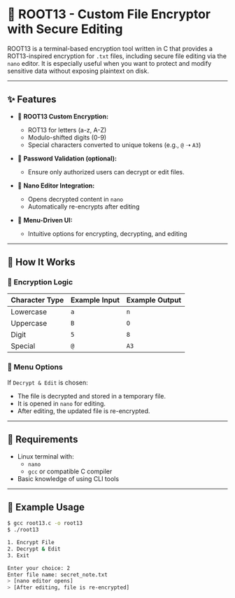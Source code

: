 # 🔐 ROOT13 - Custom File Encryptor with Secure Editing

ROOT13 is a terminal-based encryption tool written in C that provides a ROT13-inspired encryption for `.txt` files, including secure file editing via the `nano` editor. It is especially useful when you want to protect and modify sensitive data without exposing plaintext on disk.

---

## ✨ Features

- 🔁 **ROOT13 Custom Encryption:**
  - ROT13 for letters (a-z, A-Z)
  - Modulo-shifted digits (0-9)
  - Special characters converted to unique tokens (e.g., `@` ➝ `A3`)

- 🧠 **Password Validation (optional):**
  - Ensure only authorized users can decrypt or edit files.

- 📝 **Nano Editor Integration:**
  - Opens decrypted content in `nano`
  - Automatically re-encrypts after editing

- 🧾 **Menu-Driven UI:**
  - Intuitive options for encrypting, decrypting, and editing

---

## 🚀 How It Works

### 🔣 Encryption Logic

| Character Type | Example Input | Example Output |
|----------------|---------------|----------------|
| Lowercase      | `a`           | `n`            |
| Uppercase      | `B`           | `O`            |
| Digit          | `5`           | `8`            |
| Special        | `@`           | `A3`           |

### 🧰 Menu Options


If `Decrypt & Edit` is chosen:
- The file is decrypted and stored in a temporary file.
- It is opened in `nano` for editing.
- After editing, the updated file is re-encrypted.

---

## 🔧 Requirements

- Linux terminal with:
  - `nano`
  - `gcc` or compatible C compiler
- Basic knowledge of using CLI tools

---

## 📁 Example Usage

```bash
$ gcc root13.c -o root13
$ ./root13

1. Encrypt File
2. Decrypt & Edit
3. Exit

Enter your choice: 2
Enter file name: secret_note.txt
> [nano editor opens]
> [After editing, file is re-encrypted]
